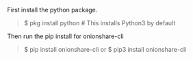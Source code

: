 First install the python package. 
> $ pkg install python # This installs Python3 by default

Then run the pip install for onionshare-cli
> $ pip install onionshare-cli
or
> $ pip3 install onionshare-cli
